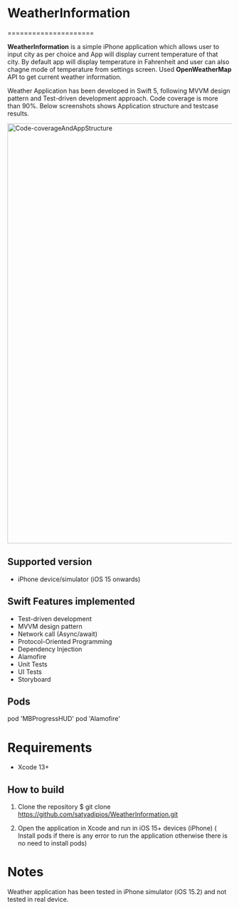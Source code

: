 # WeatherInformation
=====================

**WeatherInformation** is a simple iPhone application which allows user to input city as per choice and App will display current temperature of that city. By default app will display temperature in Fahrenheit and user can also chagne mode of temperature from settings screen. Used **OpenWeatherMap** API to get current weather information. 

Weather Application has been developed in Swift 5, following MVVM design pattern and Test-driven development approach. Code coverage is more than 90%. Below screenshots shows Application structure and testcase results. 

<img width="943" alt="Code-coverageAndAppStructure" src="https://user-images.githubusercontent.com/103358766/162612049-928dbacb-d20c-4171-a135-67cd37102bde.png">
 
## Supported version
- iPhone device/simulator (iOS 15 onwards) 

## Swift Features implemented 
* Test-driven development 
* MVVM design pattern 
* Network call (Async/await)
* Protocol-Oriented Programming 
* Dependency Injection
* Alamofire
* Unit Tests
* UI Tests
* Storyboard 

## Pods 

  pod 'MBProgressHUD'
  pod 'Alamofire'
  
# Requirements
* Xcode 13+ 

## How to build

1) Clone the repository
$ git clone https://github.com/satyadipios/WeatherInformation.git

2) Open the application in Xcode and run in iOS 15+ devices (iPhone) ( Install pods if there is any error to run the application otherwise there is no need to install pods)


# Notes 
Weather application has been tested in iPhone simulator (iOS 15.2) and not tested in real device. 

